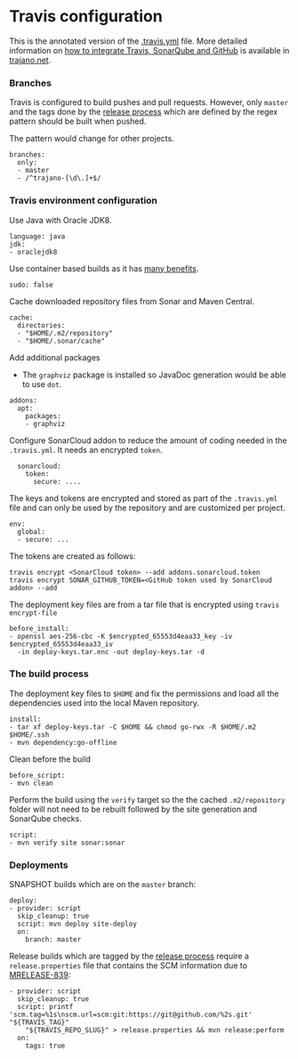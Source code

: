 Travis configuration
====================

This is the annotated version of the [.travis.yml](https://github.com/trajano/trajano/blob/master/.travis.yml) file.  More detailed information on [how to integrate Travis, SonarQube and GitHub](https://trajano.net/2016/11/integrating-travis-sonarqube/) is available in [trajano.net](https://trajano.net/).

### Branches
Travis is configured to build pushes and pull requests.  However, only `master` and the tags done by the [release process][] which are defined by the regex pattern should be built when pushed.

The pattern would change for other projects.

````
branches:
  only:
  - master
  - /^trajano-[\d\.]+$/
````

### Travis environment configuration

Use Java with Oracle JDK8.

````
language: java
jdk:
- oraclejdk8
````

Use container based builds as it has [many benefits](https://docs.travis-ci.com/user/migrating-from-legacy/#Why-migrate-to-container-based-infrastructure%3F).

````
sudo: false
````

Cache downloaded repository files from Sonar and Maven Central.

````
cache:
  directories:
  - "$HOME/.m2/repository"
  - "$HOME/.sonar/cache"
````

Add additional packages

* The `graphviz` package is installed so JavaDoc generation  would be able to use `dot`.

````
addons:
  apt:
    packages:
    - graphviz
````

Configure SonarCloud addon to  reduce the amount of coding needed in the `.travis.yml`.  It needs an encrypted `token`.

````
  sonarcloud:
    token:
      secure: ....
````

The keys and tokens are encrypted and stored as part of the `.travis.yml` file and  can only be used by the repository and are customized per project.

````
env:
  global:
  - secure: ...
````

The tokens are created as follows:

````
travis encrypt <SonarCloud token> --add addons.sonarcloud.token
travis encrypt SONAR_GITHUB_TOKEN=<GitHub token used by SonarCloud addon> --add
````

The deployment key files are from a tar file that is encrypted using `travis encrypt-file`

````
before_install:
- openssl aes-256-cbc -K $encrypted_65553d4eaa33_key -iv $encrypted_65553d4eaa33_iv
  -in deploy-keys.tar.enc -out deploy-keys.tar -d
````

### The build process

The deployment key files to `$HOME` and fix the permissions and load all the dependencies used into the local Maven repository.

````
install:
- tar xf deploy-keys.tar -C $HOME && chmod go-rwx -R $HOME/.m2 $HOME/.ssh
- mvn dependency:go-offline
````

Clean before the build

````
before_script:
- mvn clean
````

Perform the build using the `verify` target so the the cached `.m2/repository` folder will not need to be rebuilt followed by the site generation and SonarQube checks.

````
script:
- mvn verify site sonar:sonar
````

### Deployments

SNAPSHOT builds which are on the `master` branch:

````
deploy:
- provider: script
  skip_cleanup: true
  script: mvn deploy site-deploy
  on:
    branch: master
````

Release builds which are tagged by the [release process][] require a `release.properties` file that contains the SCM information due to [MRELEASE-839](https://issues.apache.org/jira/browse/MRELEASE-839):

````
- provider: script
  skip_cleanup: true
  script: printf 'scm.tag=%1s\nscm.url=scm:git:https://git@github.com/%2s.git' "${TRAVIS_TAG}"
    "${TRAVIS_REPO_SLUG}" > release.properties && mvn release:perform
  on:
    tags: true
````

[release process]: ./release-process.html

